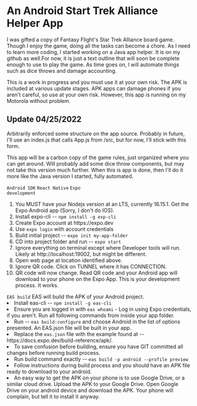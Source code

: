# An Android Start Trek Alliance Helper App

<p>I was gifted a copy of Fantasy Flight's Star Trek Alliance board game.  Though I enjoy the game, doing all the tasks 
can become a chore.  As I need to learn more coding, I started working on a Java app helper.  It is on my github as well.</
<p>For now, it is just a text outline that will soon be complete enough to use to play the game.  As time goes on, I will automate things such as dice throws and damage accounting.</p>
<p>This is a work in progress and you must use it at your own risk.  The APK is included at various update stages.  APK apps can damage phones if you aren't careful, so use at your own risk.  However, this app is running on my Motorola without problem.</p>

## Update 04/25/2022

<p>Arbitrarily enforced some structure on the app source.  Probably in future, I'll use an index.js that calls App.js from /src, but for now, I'll stick with this form.

<p>This app will be a carbon copy of the game rules, just organized where you can get around.  Will probably add some dice throw components, but may not take this version much further.  When this is app is done, then I'll do it more like the Java version I started, fully automated.

<code>Android SDK</code>
<code>React Native</code>
<code>Expo development</code>
<ol>
<li>You MUST have your Nodejs version at an LTS, currently 16.15.1. Get the Expo Android app (Sorry, I don't do IOS).</li>
<li>Install expo-cli -- <code>npm install -g exp-cli</code></li>
<li>Create Expo account at https://expo.dev</li>
<li>Use <code>expo login</code> with account credentials</li>
<li>Build initial project -- <code>expo init my-app-folder</code></li>
<li>CD into project folder and run -- <code>expo start</code></li>
<li>Ignore everything on terminal except where Developer tools will run. Likely at http://localhost:19002, but might be different.</li>
<li>Open web page at location identified above.</li>
<li>Ignore QR code.  Click on TUNNEL where it has CONNECTION.</li>
<li>QR code will now change.  Read QR code and your Android app will download to your phone on the Expo App. This is your development process.  It works.</li>

</ol>
<code>EAS build</code>
EAS will build the APK of your Android project.<br>
<li>Install eas-cli -- <code>npm install -g eas-cli</code></li>
<li>Ensure you are logged in with <code>eas whoami</code> - Log in using Expo credentials, if you aren't. Run all following commands from inside your app folder.</li>
<li>Run -- <code>eas build:configure</code> and choose Android in the list of options presented.  An EAS.json file will be built in your app.</li>
<li>Replace the <code>eas.json</code> file with the example found at -- https://docs.expo.dev/build-reference/apk/.</li>
<li>To save confusion before building, ensure you have GIT committed all changes before running build process.</li>
<li>Run build command exactly -- <code>eas build -p android --profile preview</code></li>
<li>Follow instructions during build process and you should have an APK file ready to download to your android.</li>
<li>An easy way to get the APK on your phone is to use Google Drive, or a similar cloud drive. Upload the APK to your Google Drive.  Open Google Drive on your android device and download the APK.  Your phone will complain, but tell it to install it anyway.</li>
</ol>